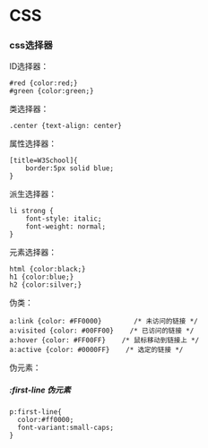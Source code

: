 # CSS

### css选择器

ID选择器：

```
#red {color:red;}
#green {color:green;}
```

类选择器：

```
.center {text-align: center}
```

属性选择器：

```
[title=W3School]{
    border:5px solid blue;
}
```

派生选择器：

```
li strong {
    font-style: italic;
    font-weight: normal;
}
```

元素选择器：

```
html {color:black;}
h1 {color:blue;}
h2 {color:silver;}
```

伪类：

```
a:link {color: #FF0000}        /* 未访问的链接 */
a:visited {color: #00FF00}    /* 已访问的链接 */
a:hover {color: #FF00FF}    /* 鼠标移动到链接上 */
a:active {color: #0000FF}    /* 选定的链接 */
```

伪元素：

##### :first-line 伪元素

```
p:first-line{
  color:#ff0000;
  font-variant:small-caps;
}
```



